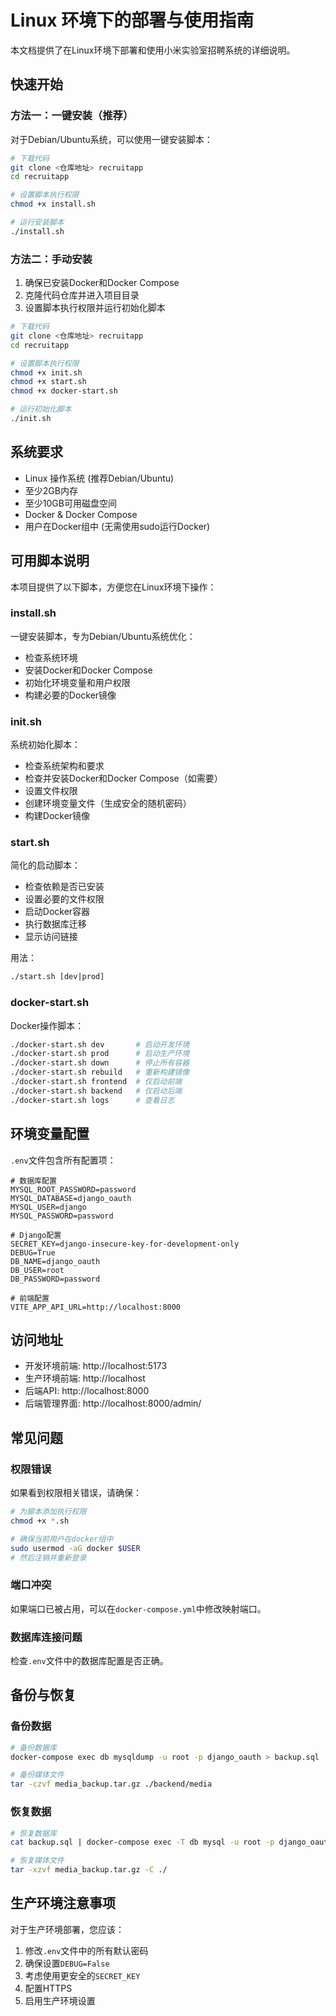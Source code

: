# Linux 环境下的部署与使用指南

本文档提供了在Linux环境下部署和使用小米实验室招聘系统的详细说明。

## 快速开始

### 方法一：一键安装（推荐）

对于Debian/Ubuntu系统，可以使用一键安装脚本：

```bash
# 下载代码
git clone <仓库地址> recruitapp
cd recruitapp

# 设置脚本执行权限
chmod +x install.sh

# 运行安装脚本
./install.sh
```

### 方法二：手动安装

1. 确保已安装Docker和Docker Compose
2. 克隆代码仓库并进入项目目录
3. 设置脚本执行权限并运行初始化脚本

```bash
# 下载代码
git clone <仓库地址> recruitapp
cd recruitapp

# 设置脚本执行权限
chmod +x init.sh
chmod +x start.sh
chmod +x docker-start.sh

# 运行初始化脚本
./init.sh
```

## 系统要求

- Linux 操作系统 (推荐Debian/Ubuntu)
- 至少2GB内存
- 至少10GB可用磁盘空间
- Docker & Docker Compose
- 用户在Docker组中 (无需使用sudo运行Docker)

## 可用脚本说明

本项目提供了以下脚本，方便您在Linux环境下操作：

### install.sh

一键安装脚本，专为Debian/Ubuntu系统优化：
- 检查系统环境
- 安装Docker和Docker Compose
- 初始化环境变量和用户权限
- 构建必要的Docker镜像

### init.sh

系统初始化脚本：
- 检查系统架构和要求
- 检查并安装Docker和Docker Compose（如需要）
- 设置文件权限
- 创建环境变量文件（生成安全的随机密码）
- 构建Docker镜像

### start.sh

简化的启动脚本：
- 检查依赖是否已安装
- 设置必要的文件权限
- 启动Docker容器
- 执行数据库迁移
- 显示访问链接

用法：
```bash
./start.sh [dev|prod]
```

### docker-start.sh

Docker操作脚本：
```bash
./docker-start.sh dev       # 启动开发环境
./docker-start.sh prod      # 启动生产环境
./docker-start.sh down      # 停止所有容器
./docker-start.sh rebuild   # 重新构建镜像
./docker-start.sh frontend  # 仅启动前端
./docker-start.sh backend   # 仅启动后端
./docker-start.sh logs      # 查看日志
```

## 环境变量配置

`.env`文件包含所有配置项：

```
# 数据库配置
MYSQL_ROOT_PASSWORD=password
MYSQL_DATABASE=django_oauth
MYSQL_USER=django
MYSQL_PASSWORD=password

# Django配置
SECRET_KEY=django-insecure-key-for-development-only
DEBUG=True
DB_NAME=django_oauth
DB_USER=root
DB_PASSWORD=password

# 前端配置
VITE_APP_API_URL=http://localhost:8000
```

## 访问地址

- 开发环境前端: http://localhost:5173
- 生产环境前端: http://localhost
- 后端API: http://localhost:8000
- 后端管理界面: http://localhost:8000/admin/

## 常见问题

### 权限错误

如果看到权限相关错误，请确保：

```bash
# 为脚本添加执行权限
chmod +x *.sh

# 确保当前用户在docker组中
sudo usermod -aG docker $USER
# 然后注销并重新登录
```

### 端口冲突

如果端口已被占用，可以在`docker-compose.yml`中修改映射端口。

### 数据库连接问题

检查`.env`文件中的数据库配置是否正确。

## 备份与恢复

### 备份数据

```bash
# 备份数据库
docker-compose exec db mysqldump -u root -p django_oauth > backup.sql

# 备份媒体文件
tar -czvf media_backup.tar.gz ./backend/media
```

### 恢复数据

```bash
# 恢复数据库
cat backup.sql | docker-compose exec -T db mysql -u root -p django_oauth

# 恢复媒体文件
tar -xzvf media_backup.tar.gz -C ./
```

## 生产环境注意事项

对于生产环境部署，您应该：

1. 修改`.env`文件中的所有默认密码
2. 确保设置`DEBUG=False`
3. 考虑使用更安全的`SECRET_KEY`
4. 配置HTTPS
5. 启用生产环境设置 